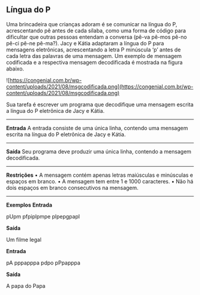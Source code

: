 ## ****Língua do P****

Uma brincadeira que crianças adoram é se comunicar na língua do P, acrescentando pê antes de cada sílaba, como uma forma de código para dificultar que outras pessoas entendam a conversa (pê-va pê-mos pê-no pê-ci pê-ne pê-ma?).
Jacy e Kátia adaptaram a língua do P para mensagens eletrônicas, acrescentando a letra P minúscula ‘p’ antes de cada letra das palavras de uma mensagem. Um exemplo de mensagem codificada e a respectiva mensagem decodificada é mostrada na figura abaixo.

![https://congenial.com.br/wp-content/uploads/2021/08/msgcodificada.png](https://congenial.com.br/wp-content/uploads/2021/08/msgcodificada.png)

Sua tarefa é escrever um programa que decodifique uma mensagem escrita a língua do P eletrônica de Jacy e Kátia.
********

****Entrada****
A entrada consiste de uma única linha, contendo uma mensagem escrita na língua do P eletrônica de Jacy e Kátia.
********

****Saída****
Seu programa deve produzir uma única linha, contendo a mensagem decodificada.
********

****Restrições****
• A mensagem contém apenas letras maiúsculas e minúsculas e espaços em branco.
• A mensagem tem entre 1 e 1000 caracteres.
• Não há dois espaços em branco consecutivos na mensagem.
********

****Exemplos****
**Entrada**

pUpm pfpiplpmpe plpepgpapl

**Saída**

Um filme legal

**Entrada**

pA pppapppa pdpo pPpapppa

**Saída**

A papa do Papa